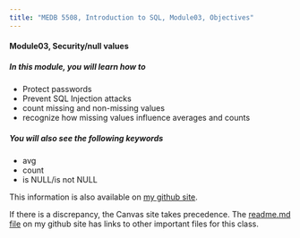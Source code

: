 ```yaml
---
title: "MEDB 5508, Introduction to SQL, Module03, Objectives"
---
```


#### Module03, Security/null values

##### In this module, you will learn how to

+ Protect passwords
+ Prevent SQL Injection attacks 
+ count missing and non-missing values
+ recognize how missing values influence averages and counts

##### You will also see the following keywords

+ avg
+ count
+ is NULL/is not NULL

<!---my git--->
This information is also available on [my github site][thisf].

If there is a discrepancy, the Canvas site takes precedence. The [readme.md file][mygit] on my github site has links to other important files for this class.

[thisf]: https://github.com/pmean/introduction-to-sql/blob/master/modules/5508-03-objectives.md
[mygit]: https://github.com/pmean/introduction-to-sql/blob/master/README.md
<!---my git--->
